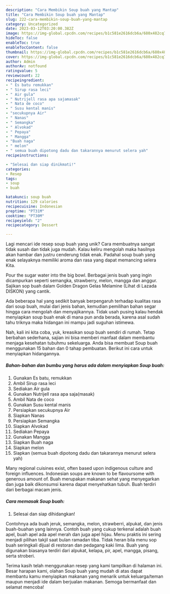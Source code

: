 ```yaml
---
description: "Cara Membikin Soup buah yang Mantap"
title: "Cara Membikin Soup buah yang Mantap"
slug: 222-cara-membikin-soup-buah-yang-mantap
category: Uncategorized
date: 2023-03-12T03:20:00.382Z
image: https://img-global.cpcdn.com/recipes/b1c581e2616dcb6a/680x482cq70/soup-buah-foto-resep-utama.jpg
hideToc: false
enableToc: true
enableTocContent: false
thumbnail: https://img-global.cpcdn.com/recipes/b1c581e2616dcb6a/680x482cq70/soup-buah-foto-resep-utama.jpg
cover: https://img-global.cpcdn.com/recipes/b1c581e2616dcb6a/680x482cq70/soup-buah-foto-resep-utama.jpg
author: Admin
authorAv: notfound
ratingvalue: 5
reviewcount: 22
recipeingredient:
- " Es batu remukkan"
- " Sirup rasa leci"
- " Air gula"
- " Nutrijell rasa apa sajamasak"
- " Nata de coco"
- " Susu kental manis"
- "secukupnya Air"
- " Nanas"
- " Semangka"
- " Alvokad"
- " Pepaya"
- " Mangga"
- "Buah naga"
- " melon"
- " semua buah dipotong dadu dan takarannya menurut selera yah"
recipeinstructions:

- "Selesai dan siap dinikmati!"
categories:
- Resep
tags:
- soup
- buah

katakunci: soup buah 
nutrition: 129 calories
recipecuisine: Indonesian
preptime: "PT31M"
cooktime: "PT30M"
recipeyield: "2"
recipecategory: Dessert

---
```





Lagi mencari ide resep soup buah yang unik? Cara membuatnya sangat tidak susah dan tidak juga mudah. Kalau keliru mengolah maka hasilnya akan hambar dan justru cenderung tidak enak. Padahal soup buah yang enak selayaknya memiliki aroma dan rasa yang dapat memancing selera Kita.





Pour the sugar water into the big bowl. Berbagai jenis buah yang ingin dicampurkan seperti semangka, strawberry, melon, mangga dan anggur. Sajikan sop buah dalam Golden Dragon Gelas Melamine (Lihat di Lazada DISKON) yang cantik.

Ada beberapa hal yang sedikit banyak berpengaruh terhadap kualitas rasa dari soup buah, mulai dari jenis bahan, kemudian pemilihan bahan segar hingga cara mengolah dan menyajikannya. Tidak usah pusing kalau hendak menyiapkan soup buah enak di mana pun anda berada, karena asal sudah tahu triknya maka hidangan ini mampu jadi suguhan istimewa.






Nah, kali ini kita coba, yuk, kreasikan soup buah sendiri di rumah. Tetap berbahan sederhana, sajian ini bisa memberi manfaat dalam membantu menjaga kesehatan tubuhmu sekeluarga. Anda bisa membuat Soup buah menggunakan 15 bahan dan 0 tahap pembuatan. Berikut ini cara untuk menyiapkan hidangannya.

<!--inarticleads1-->

##### Bahan-bahan dan bumbu yang harus ada dalam menyiapkan Soup buah:

1. Gunakan  Es batu, remukkan
1. Ambil  Sirup rasa leci
1. Sediakan  Air gula
1. Gunakan  Nutrijell rasa apa saja(masak)
1. Ambil  Nata de coco
1. Gunakan  Susu kental manis
1. Persiapkan secukupnya Air
1. Siapkan  Nanas
1. Persiapkan  Semangka
1. Siapkan  Alvokad
1. Sediakan  Pepaya
1. Gunakan  Mangga
1. Siapkan Buah naga
1. Siapkan  melon
1. Siapkan  (semua buah dipotong dadu dan takarannya menurut selera yah)


Many regional cuisines exist, often based upon indigenous culture and foreign influences. Indonesian soups are known to be flavoursome with generous amount of. Buah merupakan makanan sehat yang menyegarkan dan juga baik dikonsumsi karena dapat menyehatkan tubuh. Buah terdiri dari berbagai macam jenis. 

<!--inarticleads2-->

##### Cara memasak Soup buah:


1. Selesai dan siap dihidangkan!

Contohnya ada buah jeruk, semangka, melon, strawberri, alpukat, dan jenis buah-buahan yang lainnya. Contoh buah yang cukup terkenal adalah buah apel, buah apel ada apel merah dan juga apel hijau. Menu praktis ini sering menjadi pilihan takjil saat bulan ramadan tiba. Tidak heran bila menu sop buah seringkali dijual di restoran dan pedagang kaki lima. Buah yang digunakan biasanya terdiri dari alpukat, kelapa, pir, apel, mangga, pisang, serta stroberi. 

Terima kasih telah menggunakan resep yang kami tampilkan di halaman ini. Besar harapan kami, olahan Soup buah yang mudah di atas dapat membantu kamu menyiapkan makanan yang menarik untuk keluarga/teman maupun menjadi ide dalam berjualan makanan. Semoga bermanfaat dan selamat mencoba!
